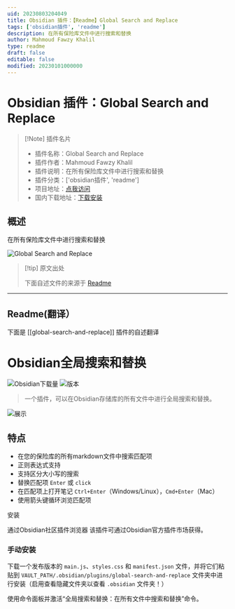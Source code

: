 ```yaml
---
uid: 20230803204049
title: Obsidian 插件：【Readme】Global Search and Replace
tags: ['obsidian插件', 'readme']
description: 在所有保险库文件中进行搜索和替换
author: Mahmoud Fawzy Khalil
type: readme
draft: false
editable: false
modified: 20230101000000
---
```


# Obsidian 插件：Global Search and Replace

> [!Note] 插件名片
> - 插件名称：Global Search and Replace
> - 插件作者：Mahmoud Fawzy Khalil
> - 插件说明：在所有保险库文件中进行搜索和替换
> - 插件分类：['obsidian插件', 'readme']
> - 项目地址：[点我访问](https://github.com/MahmoudFawzyKhalil/obsidian-global-search-and-replace)
> - 国内下载地址：[下载安装](https://pkmer.cn/products/plugin/pluginMarket/?global-search-and-replace)

## 概述

在所有保险库文件中进行搜索和替换

![Global Search and Replace](https://cdn.pkmer.cn/covers/global-search-and-replace.gif!pkmer)

> [!tip] 原文出处
> 
>下面自述文件的来源于 [Readme](https://ghproxy.net/https://raw.githubusercontent.com/MahmoudFawzyKhalil/obsidian-global-search-and-replace/master/README.md)
> 

---

## Readme(翻译）

下面是 [[global-search-and-replace]] 插件的自述翻译


# Obsidian全局搜索和替换


![Obsidian下载量](https://img.shields.io/badge/dynamic/json?logo=obsidian&color=%23483699&label=downloads&query=%24%5B%22global-search-and-replace%22%5D.downloads&url=https%3A%2F%2Fraw.githubusercontent.com%2Fobsidianmd%2Fobsidian-releases%2Fmaster%2Fcommunity-plugin-stats.json)
![版本](https://img.shields.io/github/v/release/MahmoudFawzyKhalil/obsidian-global-search-and-replace?include_prereleases&color=blue)

> 一个插件，可以在Obsidian存储库的所有文件中进行全局搜索和替换。

![展示](https://user-images.githubusercontent.com/73137611/222190446-27b043f2-455b-4a97-a184-5d17f4e4c901.gif)

## 特点

- 在您的保险库的所有markdown文件中搜索匹配项
- 正则表达式支持
- 支持区分大小写的搜索
- 替换匹配项 `Enter` 或 `click`
- 在匹配项上打开笔记 `Ctrl+Enter`（Windows/Linux），`Cmd+Enter`（Mac）
- 使用箭头键循环浏览匹配项

安装

通过Obsidian社区插件浏览器
该插件可通过Obsidian官方插件市场获得。

### 手动安装
下载一个发布版本的 `main.js`、`styles.css` 和 `manifest.json` 文件，并将它们粘贴到 `VAULT_PATH/.obsidian/plugins/global-search-and-replace` 文件夹中进行安装（启用查看隐藏文件夹以查看 `.obsidian` 文件夹！）

使用命令面板并激活“全局搜索和替换：在所有文件中搜索和替换”命令。



